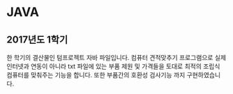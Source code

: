 # JAVA
## 2017년도 1학기

한 학기의 결산물인 텀프로젝트 자바 파일입니다. 컴퓨터 견적맞추기 프로그램으로 실제 인터넷과 연동이 아니라 txt 파일에 있는 부품 제원 및 가격들을 토대로 최적의 조립식 컴퓨터를 맞춰주는 기능을 합니다. 또한 부품간의 호환성 검사기능 까지 구현하였습니다.
